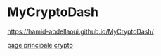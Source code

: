 # MyCryptoDash

https://hamid-abdellaoui.github.io/MyCryptoDash/

[page principale](https://github.com/Hamid-abdellaoui/MyCryptoDash/blob/main/src/images/cryptodash2.jpg)
[crypto](https://github.com/Hamid-abdellaoui/MyCryptoDash/blob/main/src/images/cryptodash.JPG)
